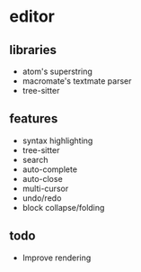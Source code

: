 # editor

## libraries
* atom's superstring
* macromate's textmate parser
* tree-sitter

## features
* syntax highlighting
* tree-sitter
* search
* auto-complete
* auto-close
* multi-cursor
* undo/redo
* block collapse/folding

## todo
* Improve rendering

